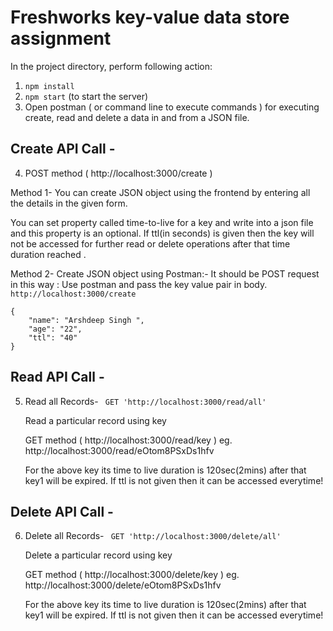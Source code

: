 # Freshworks key-value data store assignment 

In the project directory, perform following action: 

1.	`npm install`  
2.	`npm start` (to start the server)
3.	Open postman ( or command line to execute commands ) for executing create, read and delete a data in and from a JSON file.

## Create API Call -

4.	POST method ( http://localhost:3000/create )

Method 1-
You can create JSON object using the frontend by entering all the details in the given form.

You can set property called time-to-live for a key and write into a json file and this property is an optional. If ttl(in seconds) is given then the key will not be accessed for further read or delete operations after that time duration reached .

Method 2-
Create JSON object using Postman:-
It should be POST request in this way : Use postman and pass the key value pair in body.
`http://localhost:3000/create`

```
{
    "name": "Arshdeep Singh ",
    "age": "22",
    "ttl": "40"
}
```

## Read API Call - 

5.	Read all Records-
	` GET 'http://localhost:3000/read/all'`

	Read a particular record using key

	GET method ( http://localhost:3000/read/key ) 
	eg. http://localhost:3000/read/eOtom8PSxDs1hfv

	For the above key its time to live duration is 120sec(2mins) after that key1 will be expired. If ttl is not given then it can be accessed everytime!


## Delete API Call - 

6. Delete all Records-
	` GET 'http://localhost:3000/delete/all'`

	Delete a particular record using key

	GET method ( http://localhost:3000/delete/key ) 
	eg. http://localhost:3000/delete/eOtom8PSxDs1hfv

	For the above key its time to live duration is 120sec(2mins) after that key1 will be expired. If ttl is not given then it can be accessed everytime!




